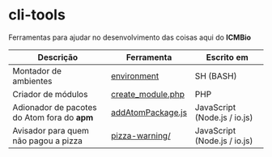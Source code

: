 cli-tools
=========
Ferramentas para ajudar no desenvolvimento das coisas aqui do **ICMBio**


Descrição | Ferramenta | Escrito em
--------- | ---------- | ----------
Montador de ambientes | [environment](/environment) | SH (BASH)
Criador de módulos | [create_module.php](/create_module.php) | PHP
Adionador de pacotes do Atom fora do **apm** | [addAtomPackage.js](/addAtomPackage.js) | JavaScript (Node.js / io.js)
Avisador para quem não pagou a pizza | [pizza-warning/](/pizza-warning) | JavaScript (Node.js / io.js)
